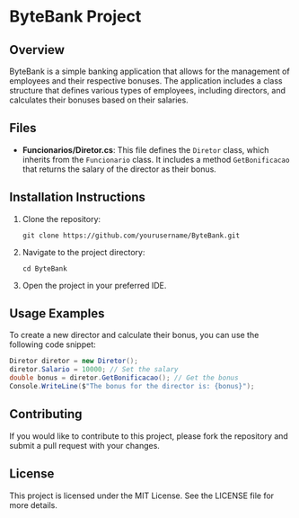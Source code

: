 # ByteBank Project

## Overview
ByteBank is a simple banking application that allows for the management of employees and their respective bonuses. The application includes a class structure that defines various types of employees, including directors, and calculates their bonuses based on their salaries.

## Files
- **Funcionarios/Diretor.cs**: This file defines the `Diretor` class, which inherits from the `Funcionario` class. It includes a method `GetBonificacao` that returns the salary of the director as their bonus.

## Installation Instructions
1. Clone the repository:
   ```
   git clone https://github.com/yourusername/ByteBank.git
   ```
2. Navigate to the project directory:
   ```
   cd ByteBank
   ```
3. Open the project in your preferred IDE.

## Usage Examples
To create a new director and calculate their bonus, you can use the following code snippet:

```csharp
Diretor diretor = new Diretor();
diretor.Salario = 10000; // Set the salary
double bonus = diretor.GetBonificacao(); // Get the bonus
Console.WriteLine($"The bonus for the director is: {bonus}");
```

## Contributing
If you would like to contribute to this project, please fork the repository and submit a pull request with your changes.

## License
This project is licensed under the MIT License. See the LICENSE file for more details.

